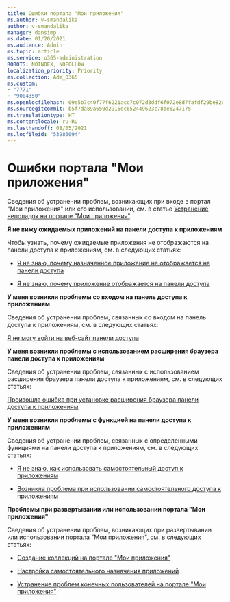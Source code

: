 ```yaml
---
title: Ошибки портала "Мои приложения"
ms.author: v-smandalika
author: v-smandalika
manager: dansimp
ms.date: 01/20/2021
ms.audience: Admin
ms.topic: article
ms.service: o365-administration
ROBOTS: NOINDEX, NOFOLLOW
localization_priority: Priority
ms.collection: Adm_O365
ms.custom:
- "7771"
- "9004350"
ms.openlocfilehash: 09e5b7c40f77f6221acc7c072d3ddf6f072e8d7fafdf29be8262dfeed051dddd
ms.sourcegitcommit: b5f7da89a650d2915dc652449623c78be6247175
ms.translationtype: HT
ms.contentlocale: ru-RU
ms.lasthandoff: 08/05/2021
ms.locfileid: "53986094"
---
```

# <a name="myapps-portal-issues"></a>Ошибки портала "Мои приложения"

Сведения об устранении проблем, возникающих при входе в портал "Мои приложения" или его использовании, см. в статье [Устранение неполадок на портале "Мои приложения"](https://docs.microsoft.com/azure/active-directory/user-help/my-apps-portal-end-user-troubleshoot).

**Я не вижу ожидаемых приложений на панели доступа к приложениям**

Чтобы узнать, почему ожидаемые приложения не отображаются на панели доступа к приложениям, см. в следующих статьях:

- [Я не знаю, почему назначенное приложение не отображается на панели доступа](https://docs.microsoft.com/azure/active-directory/manage-apps/application-sign-in-other-problem-access-panel)
     
- [Я не знаю, почему приложение отображается на панели доступа](https://docs.microsoft.com/azure/active-directory/manage-apps/application-sign-in-other-problem-access-panel)

**У меня возникли проблемы со входом на панель доступа к приложениям**

Сведения об устранении проблем, связанных со входом на панель доступа к приложениям, см. в следующих статьях:

[Я не могу войти на веб-сайт панели доступа](https://docs.microsoft.com/azure/active-directory/manage-apps/application-sign-in-other-problem-access-panel)

**У меня возникли проблемы с использованием расширения браузера панели доступа к приложениям**

Сведения об устранении проблем, связанных с использованием расширения браузера панели доступа к приложениям, см. в следующих статьях:

[Произошла ошибка при установке расширения браузера панели доступа к приложениям](https://docs.microsoft.com/azure/active-directory/application-access-panel-extension-problem-installing/)

**У меня возникли проблемы с функцией на панели доступа к приложениям**

Сведения об устранении проблем, связанных с определенными функциями на панели доступа к приложениям, см. в следующих статьях:

- [Я не знаю, как использовать самостоятельный доступ к приложениям](https://docs.microsoft.com/azure/active-directory/manage-apps/access-panel-manage-self-service-access) 

- [Возникла проблема при использовании самостоятельного доступа к приложениям](https://docs.microsoft.com/azure/active-directory/manage-apps/access-panel-manage-self-service-access)
    
**Проблемы при развертывании или использовании портала "Мои приложения"**

Сведения об устранении проблем, возникающих при развертывании или использовании портала "Мои приложения", см. в следующих статьях:

- [Создание коллекций на портале "Мои приложения"](https://docs.microsoft.com/azure/active-directory/manage-apps/access-panel-collections) 
    
- [Настройка самостоятельного назначения приложений](https://docs.microsoft.com/azure/active-directory/manage-apps/manage-self-service-access)
     
- [Устранение проблем конечных пользователей на портале "Мои приложения"](https://docs.microsoft.com/azure/active-directory/user-help/my-apps-portal-end-user-troubleshoot)



